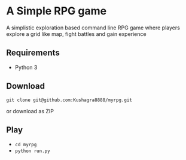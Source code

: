 # A Simple RPG game

A simplistic exploration based command line RPG game where
players explore a grid like map, fight battles and gain experience

## Requirements

- Python 3

## Download

`git clone git@github.com:Kushagra8888/myrpg.git`

or download as ZIP

## Play

- `cd myrpg`
- `python run.py`
